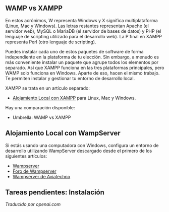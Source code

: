 <!-- Filename: J4.x:Hosting_Setup / Display title: Hospedaje Local en Windows  -->

## WAMP vs XAMPP

En estos acrónimos, W representa Windows y X significa multiplataforma (Linux, Mac y Windows). Las letras restantes representan Apache (el servidor web), MySQL o MariaDB (el servidor de bases de datos) y PHP (el lenguaje de scripting utilizado para el desarrollo web). La P final en XAMPP representa Perl (otro lenguaje de scripting).

Puedes instalar cada uno de estos paquetes de software de forma independiente en la plataforma de tu elección. Sin embargo, a menudo es más conveniente instalar un paquete que agrupe todos los elementos por separado. Así que XAMPP funciona en las tres plataformas principales, pero WAMP solo funciona en Windows. Aparte de eso, hacen el mismo trabajo. Te permiten instalar y gestionar tu entorno de desarrollo local.

XAMPP se trata en un artículo separado:
* [Alojamiento Local con XAMPP](jdocmanual?article=user/hosting/local-hosting-with-xampp) para Linux, Mac y Windows.

Hay una comparación disponible:
* Umbrella: WAMP vs XAMPP

## Alojamiento Local con WampServer

Si estás usando una computadora con Windows, configura un entorno de desarrollo utilizando
WampServer descargado desde el primero de los siguientes artículos:

- <a href="https://www.wampserver.com/en/" class="external free"
  rel="nofollow noreferrer noopener">Wampserver</a>
- <a href="http://forum.wampserver.com/list.php" class="external free"
  rel="nofollow noreferrer noopener">Foro de Wampserver</a>
- <a href="https://wampserver.aviatechno.net/" class="external free"
  rel="nofollow noreferrer noopener">Wampserver de Aviatechno</a>

## Tareas pendientes: Instalación

*Traducido por openai.com*

